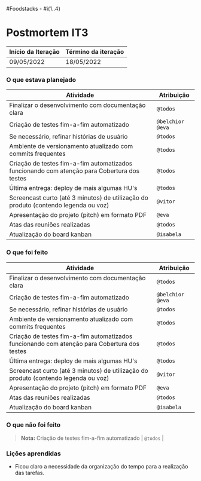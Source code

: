 #Foodstacks - #i(1..4)

# Postmortem IT3

Início da Iteração | Término da iteração
------------ | -------------
09/05/2022 | 18/05/2022


### O que estava planejado
| Atividade | Atribuição |
| --- | --- |
| Finalizar o desenvolvimento com documentação clara | `@todos` |
| Criação de testes fim-a-fim automatizado | `@belchior`  `@eva`|
| Se necessário, refinar histórias de usuário | `@todos` |
| Ambiente de versionamento atualizado com commits frequentes | `@todos` |
| Criação de testes fim-a-fim automatizados funcionando com atenção para Cobertura dos testes | `@todos` |
| Última entrega: deploy de mais algumas HU's | `@todos` |
| Screencast curto (até 3 minutos) de utilização do produto (contendo legenda ou voz)| `@vitor` |
| Apresentação do projeto (pitch) em formato PDF| `@eva` |
| Atas das reuniões realizadas| `@todos` |
| Atualização do board kanban| `@isabela` |


### O que foi feito
| Atividade | Atribuição |
| --- | --- |
| Finalizar o desenvolvimento com documentação clara | `@todos` |
| Criação de testes fim-a-fim automatizado | `@belchior`  `@eva`|
| Se necessário, refinar histórias de usuário | `@todos` |
| Ambiente de versionamento atualizado com commits frequentes | `@todos` |
| Criação de testes fim-a-fim automatizados funcionando com atenção para Cobertura dos testes | `@todos` |
| Última entrega: deploy de mais algumas HU's | `@todos` |
| Screencast curto (até 3 minutos) de utilização do produto (contendo legenda ou voz)| `@vitor` |
| Apresentação do projeto (pitch) em formato PDF| `@eva` |
| Atas das reuniões realizadas| `@todos` |
| Atualização do board kanban| `@isabela` |



### O que não foi feito
> **Nota:** Criação de testes fim-a-fim automatizado | `@todos` |

### Lições aprendidas
* Ficou claro a necessidade da organização do tempo para a realização das tarefas.

